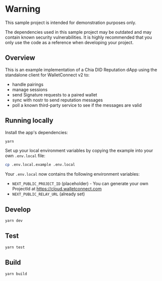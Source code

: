 # Warning
This sample project is intended for demonstration purposes only.

The dependencies used in this sample project may be outdated and may contain known security vulnerabilities. It is highly recommended that you only use the code as a reference when developing your project.

## Overview

This is an example implementation of a Chia DID Reputation dApp using the standalone
client for WalletConnect v2 to:

- handle pairings
- manage sessions
- send Signature requests to a paired wallet
- sync with nostr to send reputation messages
- poll a known third-party service to see if the messages are valid

## Running locally

Install the app's dependencies:

```bash
yarn
```

Set up your local environment variables by copying the example into your own `.env.local` file:

```bash
cp .env.local.example .env.local
```

Your `.env.local` now contains the following environment variables:

- `NEXT_PUBLIC_PROJECT_ID` (placeholder) - You can generate your own ProjectId at https://cloud.walletconnect.com
- `NEXT_PUBLIC_RELAY_URL` (already set)

## Develop

```bash
yarn dev
```

## Test

```bash
yarn test
```

## Build

```bash
yarn build
```
